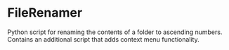 # FileRenamer
Python script for renaming the contents of a folder to ascending numbers. Contains an additional script that adds context menu functionality.
